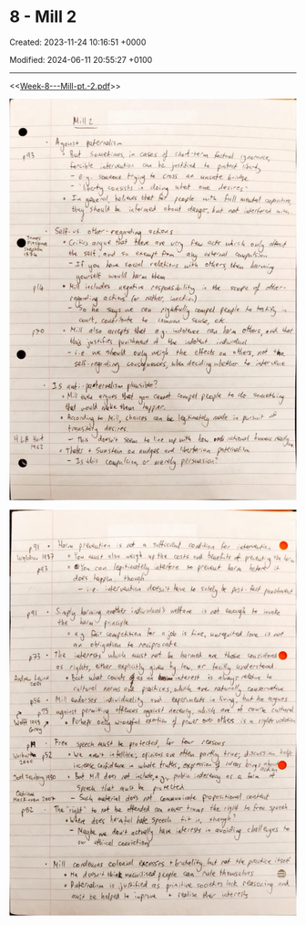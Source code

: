 # 8 - Mill 2

Created: 2023-11-24 10:16:51 +0000

Modified: 2024-06-11 20:55:27 +0100

---

<<[Week-8---Mill-pt.-2.pdf](../../media/Week-8---Mill-pt.-2.pdf)>>

![](../../media/Year-1-Theory-8---Mill-2-image1.jpeg)













![](../../media/Year-1-Theory-8---Mill-2-image2.jpeg)


